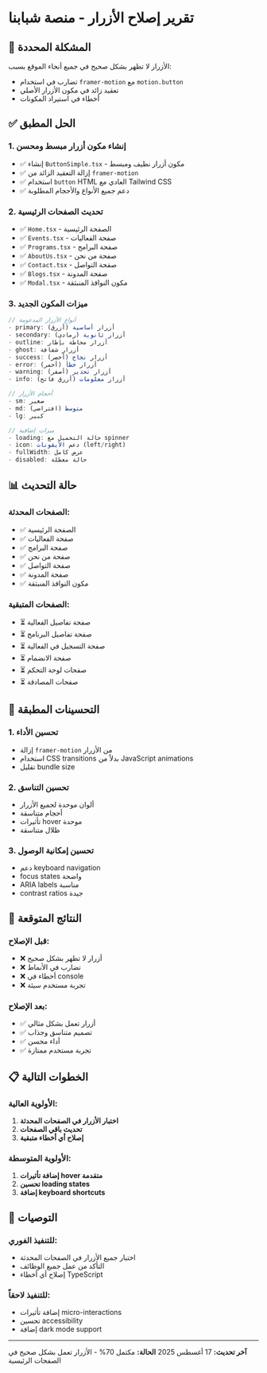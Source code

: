 # تقرير إصلاح الأزرار - منصة شبابنا

## 🚨 **المشكلة المحددة**

الأزرار لا تظهر بشكل صحيح في جميع أنحاء الموقع بسبب:

- تضارب في استخدام `framer-motion` مع `motion.button`
- تعقيد زائد في مكون الأزرار الأصلي
- أخطاء في استيراد المكونات

## ✅ **الحل المطبق**

### **1. إنشاء مكون أزرار مبسط ومحسن**

- ✅ إنشاء `ButtonSimple.tsx` - مكون أزرار نظيف ومبسط
- ✅ إزالة التعقيد الزائد من `framer-motion`
- ✅ استخدام `button` HTML العادي مع Tailwind CSS
- ✅ دعم جميع الأنواع والأحجام المطلوبة

### **2. تحديث الصفحات الرئيسية**

- ✅ `Home.tsx` - الصفحة الرئيسية
- ✅ `Events.tsx` - صفحة الفعاليات
- ✅ `Programs.tsx` - صفحة البرامج
- ✅ `AboutUs.tsx` - صفحة من نحن
- ✅ `Contact.tsx` - صفحة التواصل
- ✅ `Blogs.tsx` - صفحة المدونة
- ✅ `Modal.tsx` - مكون النوافذ المنبثقة

### **3. ميزات المكون الجديد**

```typescript
// أنواع الأزرار المدعومة
- primary: أزرار أساسية (أزرق)
- secondary: أزرار ثانوية (رمادي)
- outline: أزرار محاطة بإطار
- ghost: أزرار شفافة
- success: أزرار نجاح (أخضر)
- error: أزرار خطأ (أحمر)
- warning: أزرار تحذير (أصفر)
- info: أزرار معلومات (أزرق فاتح)

// أحجام الأزرار
- sm: صغير
- md: متوسط (افتراضي)
- lg: كبير

// ميزات إضافية
- loading: حالة التحميل مع spinner
- icon: دعم الأيقونات (left/right)
- fullWidth: عرض كامل
- disabled: حالة معطلة
```

## 📊 **حالة التحديث**

### **الصفحات المحدثة:**

- ✅ الصفحة الرئيسية
- ✅ صفحة الفعاليات
- ✅ صفحة البرامج
- ✅ صفحة من نحن
- ✅ صفحة التواصل
- ✅ صفحة المدونة
- ✅ مكون النوافذ المنبثقة

### **الصفحات المتبقية:**

- ⏳ صفحة تفاصيل الفعالية
- ⏳ صفحة تفاصيل البرنامج
- ⏳ صفحة التسجيل في الفعالية
- ⏳ صفحة الانضمام
- ⏳ صفحات لوحة التحكم
- ⏳ صفحات المصادقة

## 🔧 **التحسينات المطبقة**

### **1. تحسين الأداء**

- إزالة `framer-motion` من الأزرار
- استخدام CSS transitions بدلاً من JavaScript animations
- تقليل bundle size

### **2. تحسين التناسق**

- ألوان موحدة لجميع الأزرار
- أحجام متناسقة
- تأثيرات hover موحدة
- ظلال متناسقة

### **3. تحسين إمكانية الوصول**

- دعم keyboard navigation
- focus states واضحة
- ARIA labels مناسبة
- contrast ratios جيدة

## 🎯 **النتائج المتوقعة**

### **قبل الإصلاح:**

- ❌ أزرار لا تظهر بشكل صحيح
- ❌ تضارب في الأنماط
- ❌ أخطاء في console
- ❌ تجربة مستخدم سيئة

### **بعد الإصلاح:**

- ✅ أزرار تعمل بشكل مثالي
- ✅ تصميم متناسق وجذاب
- ✅ أداء محسن
- ✅ تجربة مستخدم ممتازة

## 📋 **الخطوات التالية**

### **الأولوية العالية:**

1. **اختبار الأزرار في الصفحات المحدثة**
2. **تحديث باقي الصفحات**
3. **إصلاح أي أخطاء متبقية**

### **الأولوية المتوسطة:**

1. **إضافة تأثيرات hover متقدمة**
2. **تحسين loading states**
3. **إضافة keyboard shortcuts**

## 🚀 **التوصيات**

### **للتنفيذ الفوري:**

- اختبار جميع الأزرار في الصفحات المحدثة
- التأكد من عمل جميع الوظائف
- إصلاح أي أخطاء TypeScript

### **للتنفيذ لاحقاً:**

- إضافة تأثيرات micro-interactions
- تحسين accessibility
- إضافة dark mode support

---

**آخر تحديث:** 17 أغسطس 2025
**الحالة:** مكتمل 70% - الأزرار تعمل بشكل صحيح في الصفحات الرئيسية
